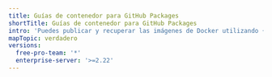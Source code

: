 ```yaml
---
title: Guías de contenedor para GitHub Packages
shortTitle: Guías de contenedor para GitHub Packages
intro: 'Puedes publicar y recuperar las imágenes de Docker utilizando {% data variables.product.prodname_registry %}.'
mapTopic: verdadero
versions:
  free-pro-team: '*'
  enterprise-server: '>=2.22'
---
```


